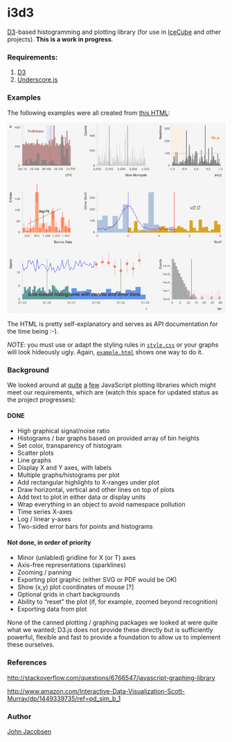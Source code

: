 i3d3
====

[D3](http://d3js.org/)-based histogramming and plotting library (for
use in [IceCube](http://icecube.wisc.edu) and other projects). **This
is a work in progress**.

### Requirements:

1. [D3](http://d3js.org)
1. [Underscore.js](http://underscorejs.org)

### Examples

The following examples were all created from [this HTML](example.html):

![Example output](example.png "Example output")

The HTML is pretty self-explanatory and serves as API documentation
for the time being :-).

*NOTE*: you must use or adapt the styling rules in
 [`style.css`](style.css) or your graphs will look hideously ugly.
 Again, [`example.html`](example.html) shows one way to do it.

### Background

We looked around at 
[quite](https://code.google.com/p/flot/)
[a](http://www.jqplot.com/tests/) 
[few](http://www.highcharts.com/)
JavaScript plotting libraries which might meet our requirements, which
are (watch this space for updated status as the project progresses):

#### DONE

- High graphical signal/noise ratio
- Histograms / bar graphs based on provided array of bin heights
- Set color, transparency of histogram
- Scatter plots
- Line graphs
- Display X and Y axes, with labels
- Multiple graphs/histograms per plot
- Add rectangular highlights to X-ranges under plot
- Draw horizontal, vertical and other lines on top of plots
- Add text to plot in either data or display units
- Wrap everything in an object to avoid namespace pollution
- Time series X-axes
- Log / linear y-axes
- Two-sided error bars for points and histograms

#### Not done, in order of priority

- Minor (unlabled) gridline for X (or T) axes
- Axis-free representations (sparklines)
- Zooming / panning
- Exporting plot graphic (either SVG or PDF would be OK)
- Show (x,y) plot coordinates of mouse [?]
- Optional grids in chart backgrounds
- Ability to “reset” the plot (if, for example, zoomed beyond recognition)
- Exporting data from plot

None of the canned plotting / graphing packages we looked at were
quite what we wanted; D3.js does not provide these directly but is
sufficiently powerful, flexible and fast to provide a foundation to
allow us to implement these ourselves.

### References

http://stackoverflow.com/questions/6766547/javascript-graphing-library

http://www.amazon.com/Interactive-Data-Visualization-Scott-Murray/dp/1449339735/ref=pd_sim_b_1


### Author

[John Jacobsen](http://eigenhombre.com)
